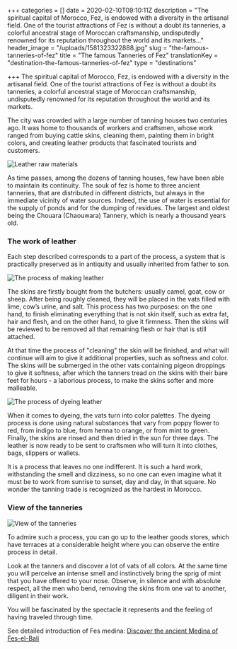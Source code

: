 +++
categories = []
date = 2020-02-10T09:10:11Z
description = "The spiritual capital of Morocco, Fez, is endowed with a diversity in the artisanal field. One of the tourist attractions of Fez is without a doubt its tanneries, a colorful ancestral stage of Moroccan craftsmanship, undisputedly renowned for its reputation throughout the world and its markets..."
header_image = "/uploads/1581323322888.jpg"
slug = "the-famous-tanneries-of-fez"
title = "The famous Tanneries of Fez"
translationKey = "destination-the-famous-tanneries-of-fez"
type = "destinations"

+++
The spiritual capital of Morocco, Fez, is endowed with a diversity in the artisanal field. One of the tourist attractions of Fez is without a doubt its tanneries, a colorful ancestral stage of Moroccan craftsmanship, undisputedly renowned for its reputation throughout the world and its markets.

The city was crowded with a large number of tanning houses two centuries ago. It was home to thousands of workers and craftsmen, whose work ranged from buying cattle skins, cleaning them, painting them in bright colors, and creating leather products that fascinated tourists and customers.

![Leather raw materials](/uploads/1581323374002.jpg "Leather raw materials")

As time passes, among the dozens of tanning houses, few have been able to maintain its continuity. The souk of fez is home to three ancient tanneries, that are distributed in different districts, but always in the immediate vicinity of water sources. Indeed, the use of water is essential for the supply of ponds and for the dumping of residues. The largest and oldest being the Chouara (Chaouwara) Tannery, which is nearly a thousand years old.

### **The work of leather**

Each step described corresponds to a part of the process, a system that is practically preserved as in antiquity and usually inherited from father to son.

![The process of making leather ](/uploads/1581323766305.jpg "The process of making leather ")

The skins are firstly bought from the butchers: usually camel, goat, cow or sheep. After being roughly cleaned, they will be placed in the vats filled with lime, cow’s urine, and salt. This process has two purposes: on the one hand, to finish eliminating everything that is not skin itself, such as extra fat, hair and flesh, and on the other hand, to give it firmness. Then the skins will be reviewed to be removed all that remaining flesh or hair that is still attached.

At that time the process of "cleaning" the skin will be finished, and what will continue will aim to give it additional properties, such as softness and color. The skins will be submerged in the other vats containing pigeon droppings to give it softness, after which the tanners tread on the skins with their bare feet for hours - a laborious process, to make the skins softer and more malleable.

![The process of dyeing leather ](/uploads/800px-Fes_Tannery_6.jpeg "The process of dyeing leather ")

When it comes to dyeing, the vats turn into color palettes. The dyeing process is done using natural substances that vary from poppy flower to red, from indigo to blue, from henna to orange, or from mint to green. Finally, the skins are rinsed and then dried in the sun for three days. The leather is now ready to be sent to craftsmen who will turn it into clothes, bags, slippers or wallets.

It is a process that leaves no one indifferent. It is such a hard work, withstanding the smell and dizziness, so no one can even imagine what it must be to work from sunrise to sunset, day and day, in that square. No wonder the tanning trade is recognized as the hardest in Morocco.

### **View of the tanneries**

![View of the tanneries](/uploads/The_Tanneries_in_Fes_(Fez)_Morocco_(4278402543).jpg "View of the tanneries")

To admire such a process, you can go up to the leather goods stores, which have terraces at a considerable height where you can observe the entire process in detail.

Look at the tanners and discover a lot of vats of all colors. At the same time you will perceive an intense smell and instinctively bring the sprig of mint that you have offered to your nose. Observe, in silence and with absolute respect, all the men who bend, removing the skins from one vat to another, diligent in their work.

You will be fascinated by the spectacle it represents and the feeling of having traveled through time.

See detailed introduction of Fes medina: [Discover the ancient Medina of Fes-el-Bali](/en/destinations/discover-the-ancient-medina-of-fes/ "Discover the ancient Medina of Fes-el-Bali")